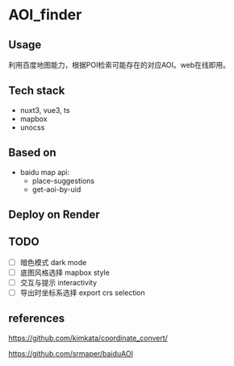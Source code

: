 # AOI_finder
## Usage
利用百度地图能力，根据POI检索可能存在的对应AOI。web在线即用。

## Tech stack
- nuxt3, vue3, ts
- mapbox
- unocss

## Based on
- baidu map api: 
  - place-suggestions
  - get-aoi-by-uid

## Deploy on Render

## TODO
- [ ] 暗色模式 dark mode
- [ ] 底图风格选择 mapbox style
- [ ] 交互与提示 interactivity
- [ ] 导出时坐标系选择 export crs selection

## references
https://github.com/kimkata/coordinate_convert/

https://github.com/srmaper/baiduAOI